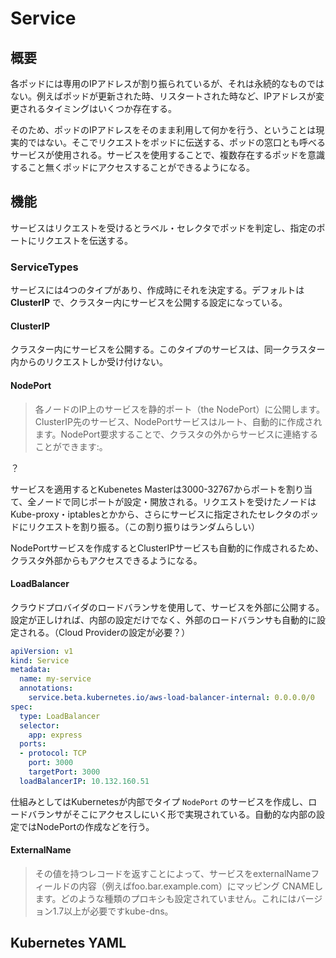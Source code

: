 # Service

## 概要

各ポッドには専用のIPアドレスが割り振られているが、それは永続的なものではない。例えばポッドが更新された時、リスタートされた時など、IPアドレスが変更されるタイミングはいくつか存在する。

そのため、ポッドのIPアドレスをそのまま利用して何かを行う、ということは現実的ではない。そこでリクエストをポッドに伝送する、ポッドの窓口とも呼べるサービスが使用される。サービスを使用することで、複数存在するポッドを意識すること無くポッドにアクセスすることができるようになる。

## 機能

サービスはリクエストを受けるとラベル・セレクタでポッドを判定し、指定のポートにリクエストを伝送する。

### ServiceTypes

サービスには4つのタイプがあり、作成時にそれを決定する。デフォルトは **ClusterIP** で、クラスター内にサービスを公開する設定になっている。

#### ClusterIP

クラスター内にサービスを公開する。このタイプのサービスは、同一クラスター内からのリクエストしか受け付けない。

#### NodePort

> 各ノードのIP上のサービスを静的ポート（the NodePort）に公開します。ClusterIP先のサービス、NodePortサービスはルート、自動的に作成されます。NodePort要求することで、クラスタの外からサービスに連絡することができます<NodeIP>:<NodePort>。

？

サービスを適用するとKubenetes Masterは3000-32767からポートを割り当て、全ノードで同じポートが設定・開放される。リクエストを受けたノードはKube-proxy・iptablesとかから、さらにサービスに指定されたセレクタのポッドにリクエストを割り振る。（この割り振りはランダムらしい）

NodePortサービスを作成するとClusterIPサービスも自動的に作成されるため、クラスタ外部からもアクセスできるようになる。

#### LoadBalancer

クラウドプロバイダのロードバランサを使用して、サービスを外部に公開する。設定が正しければ、内部の設定だけでなく、外部のロードバランサも自動的に設定される。（Cloud Providerの設定が必要？）

```yaml
apiVersion: v1
kind: Service
metadata:
  name: my-service
  annotations:
    service.beta.kubernetes.io/aws-load-balancer-internal: 0.0.0.0/0
spec:
  type: LoadBalancer
  selector:
    app: express
  ports:
  - protocol: TCP
    port: 3000
    targetPort: 3000
  loadBalancerIP: 10.132.160.51
```

仕組みとしてはKubernetesが内部でタイプ `NodePort` のサービスを作成し、ロードバランサがそこにアクセスしにいく形で実現されている。自動的な内部の設定ではNodePortの作成などを行う。

#### ExternalName

> その値を持つレコードを返すことによって、サービスをexternalNameフィールドの内容（例えばfoo.bar.example.com）にマッピング CNAMEします。どのような種類のプロキシも設定されていません。これにはバージョン1.7以上が必要ですkube-dns。


## Kubernetes YAML
